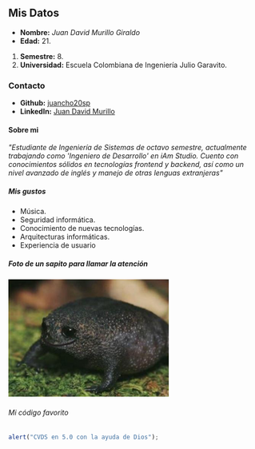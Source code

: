 ## Mis Datos

- **Nombre:** _Juan David Murillo Giraldo_
- **Edad:** 21.

1. **Semestre:** 8.
2. **Universidad:** Escuela Colombiana de Ingeniería Julio Garavito.

### Contacto

- **Github:** [juancho20sp](https://github.com/juancho20sp)
- **LinkedIn:** [Juan David Murillo](https://www.linkedin.com/in/juan-david-murillo-giraldo-0a0b72169/)

#### Sobre mi

_"Estudiante de Ingeniería de Sistemas de octavo semestre, actualmente trabajando como 'Ingeniero de Desarrollo' en iAm Studio. Cuento con conocimientos sólidos en tecnologías frontend y backend, así como un nivel avanzado de inglés y manejo de otras lenguas extranjeras"_

##### Mis gustos

- Música.
- Seguridad informática.
- Conocimiento de nuevas tecnologías.
- Arquitecturas informáticas.
- Experiencia de usuario

##### Foto de un sapito para llamar la atención

![Imagen sapito](https://github.com/juancho20sp/LAB-1-CVDS/blob/master/Laura%20Valentina%20Garcia/Imagen.png)

###### Mi código favorito

```javascript
alert("CVDS en 5.0 con la ayuda de Dios");
```
